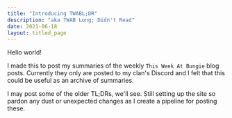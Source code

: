 ```yaml
---
title: "Introducing TWABL;DR"
description: "aka TWAB Long; Didn't Read"
date: 2021-06-18
layout: titled_page
---
```


Hello world!

I made this to post my summaries of the weekly `This Week At Bungie` blog posts.
Currently they only are posted to my clan's Discord and I felt that this could be useful as an archive of summaries.

I may post some of the older TL;DRs, we'll see. Still setting up the site so pardon any dust or unexpected changes as I create a pipeline for posting these.